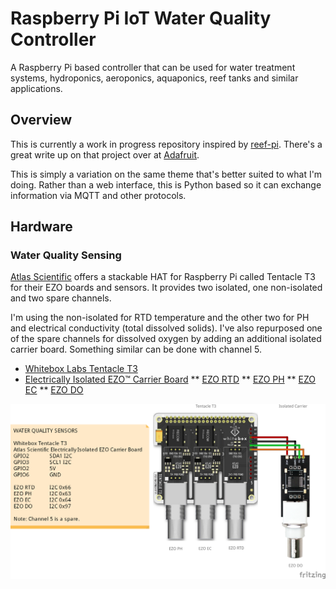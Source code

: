 # Raspberry Pi IoT Water Quality Controller
A Raspberry Pi based controller that can be used for water treatment systems, hydroponics, aeroponics, aquaponics, reef tanks and similar applications.

## Overview
This is currently a work in progress repository inspired by [reef-pi](https://github.com/reef-pi/reef-pi). There's a great write up on that project over at [Adafruit](https://learn.adafruit.com/search?q=reef-pi). 

This is simply a variation on the same theme that's better suited to what I'm doing. Rather than a web interface, this is  Python based so it can exchange information via MQTT and other protocols.

## Hardware
### Water Quality Sensing
[Atlas Scientific](https://www.atlas-scientific.com) offers a stackable HAT for Raspberry Pi called Tentacle T3 for their EZO boards and sensors. It provides two isolated, one non-isolated and two spare channels. 

I'm using the non-isolated for RTD temperature and the other two for PH and electrical conductivity (total dissolved solids). I've also repurposed one of the spare channels for dissolved oxygen by adding an additional isolated carrier board. Something similar can be done with channel 5.

* [Whitebox Labs Tentacle T3](https://www.atlas-scientific.com/product_pages/components/tentacle-t3.html)
* [Electrically Isolated EZO™ Carrier Board](https://www.atlas-scientific.com/product_pages/components/single_carrier_iso.html)
** [EZO RTD](https://www.atlas-scientific.com/product_pages/circuits/ezo_rtd.html)
** [EZO PH](https://www.atlas-scientific.com/product_pages/circuits/ezo_ph.html)
** [EZO EC](https://www.atlas-scientific.com/product_pages/circuits/ezo_ec.html)
** [EZO DO](https://www.atlas-scientific.com/product_pages/circuits/ezo_do.html)

![Sensor](/images/hydro_sensor_bb.png)




